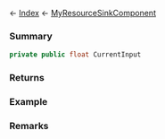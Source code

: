 ← [Index](Api-Index) ← [MyResourceSinkComponent](Sandbox.Game.EntityComponents.MyResourceSinkComponent)

### Summary

```csharp
private public float CurrentInput
```

### Returns

### Example

### Remarks

